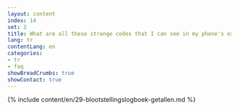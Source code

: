 ```yaml
---
layout: content
index: 14
set: 2
title: What are all these strange codes that I can see in my phone's exposure log?
lang: tr
contentLang: en
categories:
- tr
- faq
showBreadCrumbs: true
showContact: true
---
```

{% include content/en/29-blootstellingslogboek-getallen.md %}
